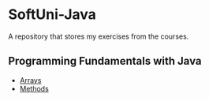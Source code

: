 # SoftUni-Java
A repository that stores my exercises from the courses.

## Programming Fundamentals with Java

- [Arrays](https://github.com/NikiKaCode/SoftUni-Java/tree/main/Java%20Fundamentals/Arrays%20-%20Lab)
- [Methods](https://github.com/NikiKaCode/SoftUni-Java/tree/main/Java%20Fundamentals/Methods%20-%20Lab)
